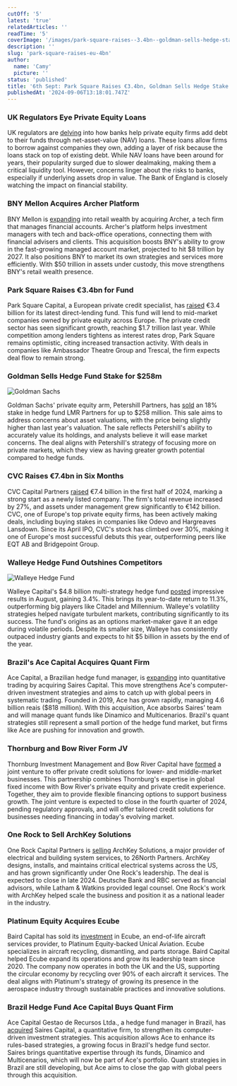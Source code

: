 ```yaml
---
cutOff: '5'
latest: 'true'
relatedArticles: ''
readTime: '5'
coverImage: '/images/park-square-raises--3.4bn--goldman-sells-hedge-stake-a-czND.webp'
description: ''
slug: 'park-square-raises-eu-4bn'
author:
  name: 'Camy'
  picture: ''
status: 'published'
title: '6th Sept: Park Square Raises €3.4bn, Goldman Sells Hedge Stake'
publishedAt: '2024-09-06T13:18:01.747Z'
---
```


### UK Regulators Eye Private Equity Loans

UK regulators are [delving](https://www.bnnbloomberg.ca/business/2024/09/05/private-equitys-favorite-borrowing-tool-sparks-fresh-scrutiny/) into how banks help private equity firms add debt to their funds through net-asset-value (NAV) loans. These loans allow firms to borrow against companies they own, adding a layer of risk because the loans stack on top of existing debt. While NAV loans have been around for years, their popularity surged due to slower dealmaking, making them a critical liquidity tool. However, concerns linger about the risks to banks, especially if underlying assets drop in value. The Bank of England is closely watching the impact on financial stability.

### BNY Mellon Acquires Archer Platform

BNY Mellon is [expanding](https://www.bnnbloomberg.ca/business/2024/09/05/bny-to-buy-archer-platform-as-part-of-push-into-retail-wealth/) into retail wealth by acquiring Archer, a tech firm that manages financial accounts. Archer's platform helps investment managers with tech and back-office operations, connecting them with financial advisers and clients. This acquisition boosts BNY's ability to grow in the fast-growing managed account market, projected to hit $8 trillion by 2027. It also positions BNY to market its own strategies and services more efficiently. With $50 trillion in assets under custody, this move strengthens BNY's retail wealth presence.

### Park Square Raises €3.4bn for Fund

Park Square Capital, a European private credit specialist, has [raised](https://www.privateequitywire.co.uk/park-square-secures-e3-4bn-for-new-private-credit-fund/) €3.4 billion for its latest direct-lending fund. This fund will lend to mid-market companies owned by private equity across Europe. The private credit sector has seen significant growth, reaching $1.7 trillion last year. While competition among lenders tightens as interest rates drop, Park Square remains optimistic, citing increased transaction activity. With deals in companies like Ambassador Theatre Group and Trescal, the firm expects deal flow to remain strong.

### Goldman Sells Hedge Fund Stake for $258m

![Goldman Sachs](/images/park-square-raises--3.4bn--goldman-sells-hedge-stake-a-U2OT.webp)

Goldman Sachs' private equity arm, Petershill Partners, has [sold](https://www.hedgeweek.com/goldman-sachs-sells-hedge-fund-stake-for-up-to-258m-amid-valuation-concerns/#:~:text=Goldman%20Sachs%27%20private%20equity%20investment,a%20report%20by%20The%20Times.) an 18% stake in hedge fund LMR Partners for up to $258 million. This sale aims to address concerns about asset valuations, with the price being slightly higher than last year's valuation. The sale reflects Petershill's ability to accurately value its holdings, and analysts believe it will ease market concerns. The deal aligns with Petershill's strategy of focusing more on private markets, which they view as having greater growth potential compared to hedge funds.

### CVC Raises €7.4bn in Six Months

CVC Capital Partners [raised](https://www.bnnbloomberg.ca/investing/2024/09/05/private-equity-giant-cvc-raises-74-billion-in-first-six-months/) €7.4 billion in the first half of 2024, marking a strong start as a newly listed company. The firm's total revenue increased by 27%, and assets under management grew significantly to €142 billion. CVC, one of Europe's top private equity firms, has been actively making deals, including buying stakes in companies like Odevo and Hargreaves Lansdown. Since its April IPO, CVC's stock has climbed over 30%, making it one of Europe's most successful debuts this year, outperforming peers like EQT AB and Bridgepoint Group.

### Walleye Hedge Fund Outshines Competitors

![Walleye Hedge Fund](/images/park-square-raises--3.4bn--goldman-sells-hedge-stake-b-Q0OT.webp)

Walleye Capital's $4.8 billion multi-strategy hedge fund [posted](https://www.hedgeweek.com/walleye-leads-august-multi-strat-gains/) impressive results in August, gaining 3.4%. This brings its year-to-date return to 11.3%, outperforming big players like Citadel and Millennium. Walleye's volatility strategies helped navigate turbulent markets, contributing significantly to its success. The fund's origins as an options market-maker gave it an edge during volatile periods. Despite its smaller size, Walleye has consistently outpaced industry giants and expects to hit $5 billion in assets by the end of the year.

### Brazil's Ace Capital Acquires Quant Firm

Ace Capital, a Brazilian hedge fund manager, is [expanding](https://www.bnnbloomberg.ca/business/company-news/2024/09/04/brazil-hedge-fund-ace-capital-buys-quant-firm-saires-capital/) into quantitative trading by acquiring Saires Capital. This move strengthens Ace's computer-driven investment strategies and aims to catch up with global peers in systematic trading. Founded in 2019, Ace has grown rapidly, managing 4.6 billion reais ($818 million). With this acquisition, Ace absorbs Saires' team and will manage quant funds like Dinamico and Multicenarios. Brazil's quant strategies still represent a small portion of the hedge fund market, but firms like Ace are pushing for innovation and growth.

### Thornburg and Bow River Form JV

Thornburg Investment Management and Bow River Capital have [formed](https://www.privateequitywire.co.uk/thornburg-and-bow-river-form-private-credit-jv/) a joint venture to offer private credit solutions for lower- and middle-market businesses. This partnership combines Thornburg's expertise in global fixed income with Bow River's private equity and private credit experience. Together, they aim to provide flexible financing options to support business growth. The joint venture is expected to close in the fourth quarter of 2024, pending regulatory approvals, and will offer tailored credit solutions for businesses needing financing in today's evolving market.

### One Rock to Sell ArchKey Solutions

One Rock Capital Partners is [selling](https://www.prnewswire.com/news-releases/one-rock-capital-partners-announces-sale-of-archkey-solutions-302237351.html#:~:text=NEW%20YORK%2C%20Sept.%204%2C,%22Company%22\)%20to%20an%20affiliate) ArchKey Solutions, a major provider of electrical and building system services, to 26North Partners. ArchKey designs, installs, and maintains critical electrical systems across the US, and has grown significantly under One Rock's leadership. The deal is expected to close in late 2024. Deutsche Bank and RBC served as financial advisors, while Latham & Watkins provided legal counsel. One Rock's work with ArchKey helped scale the business and position it as a national leader in the industry.

### Platinum Equity Acquires Ecube

Baird Capital has sold its [investment](https://www.pehub.com/baird-capital-exits-ecube-to-platinum-equity-backed-unical-aviation/) in Ecube, an end-of-life aircraft services provider, to Platinum Equity-backed Unical Aviation. Ecube specializes in aircraft recycling, dismantling, and parts storage. Baird Capital helped Ecube expand its operations and grow its leadership team since 2020. The company now operates in both the UK and the US, supporting the circular economy by recycling over 90% of each aircraft it services. The deal aligns with Platinum's strategy of growing its presence in the aerospace industry through sustainable practices and innovative solutions.

### Brazil Hedge Fund Ace Capital Buys Quant Firm

Ace Capital Gestao de Recursos Ltda., a hedge fund manager in Brazil, has [acquired](https://www.bnnbloomberg.ca/business/company-news/2024/09/04/brazil-hedge-fund-ace-capital-buys-quant-firm-saires-capital/) Saires Capital, a quantitative firm, to strengthen its computer-driven investment strategies. This acquisition allows Ace to enhance its rules-based strategies, a growing focus in Brazil's hedge fund sector. Saires brings quantitative expertise through its funds, Dinamico and Multicenarios, which will now be part of Ace's portfolio. Quant strategies in Brazil are still developing, but Ace aims to close the gap with global peers through this acquisition.